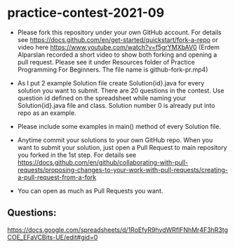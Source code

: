 # practice-contest-2021-09

- Please fork this repository under your own GitHub account. For details see https://docs.github.com/en/get-started/quickstart/fork-a-repo or video here https://www.youtube.com/watch?v=f5grYMXbAV0
(Erdem Alparslan recorded a short video to show both forking and opening a pull request. Please see it under Resources folder of Practice Programming For Beginners. The file name is github-fork-pr.mp4)

- As I put 2 example Solution file create Solution{id}.java for every solution you want to submit. There are 20 questions in the contest. Use question id defined on the spreadsheet while naming your Solution{id}.java file and class. Solution number 0 is already put into repo as an example.
- Please include some examples in main() method of every Solution file. 
- Anytime commit your solutions to your own GitHub repo. When you want to submit your solution, just open a Pull Request to main repository you forked in the 1st step. For details see https://docs.github.com/en/github/collaborating-with-pull-requests/proposing-changes-to-your-work-with-pull-requests/creating-a-pull-request-from-a-fork
- You can open as much as Pull Requests you want.

## Questions:
https://docs.google.com/spreadsheets/d/1RoEfyR9hydWRflFNhMr4F3hR3tgCOE_EFaVCBits-UE/edit#gid=0
